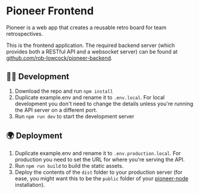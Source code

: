 # Pioneer Frontend

Pioneer is a web app that creates a reusable retro board for team retrospectives.

This is the frontend application. The required backend server (which provides both a RESTful API and a websocket server) can be found at [github.com/rob-lowcock/pioneer-backend](github.com/rob-lowcock/pioneer-backend).

## 🧑‍💻 Development
1. Download the repo and run `npm install`
2. Duplicate example.env and rename it to `.env.local`. For local development you don't need to change the details unless you're running the API server on a different port.
3. Run `npm run dev` to start the development server

## 🌍 Deployment
1. Duplicate example.env and rename it to `.env.production.local`. For production you need to set the URL for where you're serving the API.
2. Run `npm run build` to build the static assets.
3. Deploy the contents of the `dist` folder to your production server (for ease, you might want this to be the `public` folder of your [pioneer-node](github.com/rob-lowcock/pioneer-backend) installation).